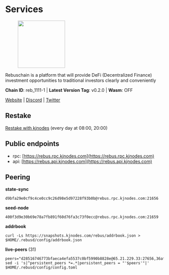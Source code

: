 # Services

<figure><img src="https://raw.githubusercontent.com/kj89/testnet_manuals/main/pingpub/logos/rebus.png" width="150" alt=""><figcaption></figcaption></figure>

Rebuschain is a platform that will provide DeFi (Decentralized Finance)  investment opportunities to traditional investors clearly and conveniently

**Chain ID**: reb_1111-1 | **Latest Version Tag**: v0.2.0 | **Wasm**: OFF

[Website](https://www.rebuschain.com) | [Discord](https://discord.gg/rebuschain) | [Twitter](https://twitter.com/RebusChain)

## Restake

[Restake with kjnodes](https://restake.app/rebus/rebusvaloper1vndzy8y55ylgpmmsc34uy8rm6kqlml6ffs9lrv) (every day at 08:00, 20:00)
## Public endpoints

* rpc: [https://rebus.rpc.kjnodes.com](https://rebus.rpc.kjnodes.com)
* api: [https://rebus.api.kjnodes.com](https://rebus.api.kjnodes.com)

## Peering

**state-sync**

```
d9bfa29e0cf9c4ce0cc9c26d98e5d97228f93b0b@rebus.rpc.kjnodes.com:21656
```

**seed-node**

```
400f3d9e30b69e78a7fb891f60d76fa3c73f0ecc@rebus.rpc.kjnodes.com:21659
```

**addrbook**
```
curl -Ls https://snapshots.kjnodes.com/rebus/addrbook.json > $HOME/.rebusd/config/addrbook.json
```

**live-peers** (31)
```
peers="d28516746773bfaeca4efa5537c0bf5990b8828e@65.21.229.33:27656,36afb1c827f52d38d7cd328b384d644b531b5997@65.108.238.102:17256,9d17d1c5b5d3b8c9e7ffab264b45b5dd979116f3@65.109.24.188:26656,18ec83c4e3938aec31a3a32154969107739f0b81@135.181.153.228:26656,6ac55af662061d3669d7c70961a8fd87ba2f2075@65.108.200.142:26696,641b33b0e909630868133820605edf2b4ba4969a@65.109.49.109:26656,d3a8fdbe6776fc71998fa893abcd634461b52b19@65.109.92.241:40106,5f29f14fe3dd7e1d86caa4d344e67ee81c32255f@65.109.37.228:26656,703714c82c94fc1c74b6ee0d1fc3417b932be5f3@134.65.192.98:26656,4e3e545e85000045ef44905ab683a5db6f87cdbe@88.198.32.17:37656,57f475bb44fc6f121790d523ce06fb4e0ad9ab69@141.95.65.73:17256,e056318da91e77585f496333040e00e12f6941d1@51.83.97.166:26656,3cc5fb5f6140ac4e57dfc80940c8a06daa299c89@51.77.195.46:26656,ea5e7a6b9a5c18c6455e7a8c583c129c5821a452@51.178.80.111:26656,a3d975c913570ad217d9a3de01a8616ad5ce20f8@142.132.128.137:26656,0fedf7695d9e2721663c1d573d6d81a14c21533e@65.21.90.137:12856,b570827e4397512e077028ea7121d3e19eb25bab@85.10.200.221:26656,34e3178b6e0f25451fd690c15fc199d5a9bdfb9b@15.204.197.11:26656,b1b08fe470551dca6d6631fb1bfabb814f6c1aec@54.37.129.164:54556,3a378fbfae33a593b913371c876c9d275c0abb12@213.239.215.77:26656,1fcb45323f9045707c0c344a60d7cb906008cfaf@65.109.80.176:26656,056d6a61c8a4c5ccb02123d67a013434423f155a@149.102.142.57:26656,1e19e8668693863bf573c61f1a83523bf661f9ad@38.242.242.99:26656,4a4d2e7070e05ad6c13628d2f191d96172659452@65.109.65.210:40656,12703ce9efe6c1171c193dae2e2041a2be610852@65.108.44.149:29656,b8613a7717b0ebaf2100c360cf13c92c4de33100@195.201.63.87:41666,6ad5dd14c578016cc7bc4d7c6d6f7f773bba39af@65.109.60.57:26656,10eb2d456219ea712c696251ddf231bbec6d987c@65.109.37.58:15656,f4ad005ee8ec25508c498294e9e83d81b188ea49@185.248.24.16:21656,92245ff5c7a4b293d2f0c7f9afca0ddad2e0fb52@65.108.244.178:26656,d9bfa29e0cf9c4ce0cc9c26d98e5d97228f93b0b@65.109.88.38:21656"
sed -i 's|^persistent_peers *=.*|persistent_peers = "'$peers'"|' $HOME/.rebusd/config/config.toml
```
